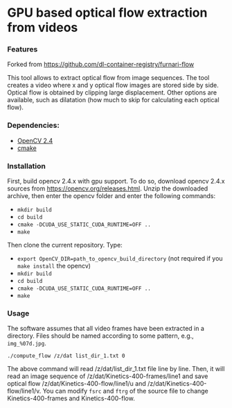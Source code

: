 GPU based optical flow extraction from videos
=================================================

### Features
Forked from https://github.com/dl-container-registry/furnari-flow

This tool allows to extract optical flow from image sequences. The tool creates a video where x and y optical flow images are stored side by side. Optical flow is obtained by clipping large displacement. Other options are available, such as dilatation (how much to skip for calculating each optical flow).

### Dependencies:
 * [OpenCV 2.4](http://opencv.org/downloads.html)
 * [cmake](https://cmake.org/)

### Installation
First, build opencv 2.4.x with gpu support. To do so, download opencv 2.4.x sources from https://opencv.org/releases.html. Unzip the downloaded archive, then enter the opencv folder and enter the following commands:

 * `mkdir build`
 * `cd build`
 * `cmake -DCUDA_USE_STATIC_CUDA_RUNTIME=OFF ..`
 * `make`

Then clone the current repository. Type:

 * `export OpenCV_DIR=path_to_opencv_build_directory` (not required if you `make install` the opencv)
 * `mkdir build`
 * `cd build`
 * `cmake -DCUDA_USE_STATIC_CUDA_RUNTIME=OFF ..`
 * `make`

### Usage
The software assumes that all video frames have been extracted in a directory. Files should be named according to some pattern, e.g., `img_%07d.jpg`.
```
./compute_flow /z/dat list_dir_1.txt 0
```
The above command will read /z/dat/list_dir_1.txt file line by line. Then, it will read an image sequence of /z/dat/Kinetics-400-frames/line1 and save optical flow /z/dat/Kinetics-400-flow/line1/u and /z/dat/Kinetics-400-flow/line1/v. You can modify `fsrc` and `ftrg` of the source file to change Kinetics-400-frames and Kinetics-400-flow.

